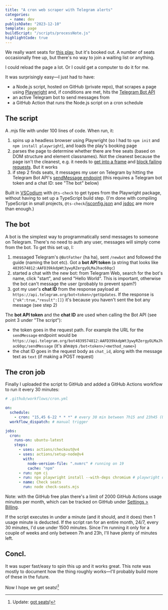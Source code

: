 ```yaml
---
title: "A cron web scraper with Telegram alerts"
categories:
  - name: dev
publishDate: "2023-12-10"
template: page
buildScript: "/scripts/processNote.js"
highlightCode: true
---
```


We really want seats for [this play](https://theatredecarouge.ch/spectacle/lusage-du-monde/), but it's booked out. A number of seats occasionally free up, but there's no way to join a waiting list or anything.

I could reload the page a lot. Or I could get a computer to do it for me.

It was surprisingly easy—I just had to have:

- a Node.js script, hosted on GitHub (private repo), that scrapes a page using [Playwright](https://github.com/microsoft/playwright) and, if conditions are met, hits the [Telegram Bot API](https://core.telegram.org/bots/api)
- an active Telegram bot to send messages from
- a GitHub Action that runs the Node.js script on a cron schedule

## The script

A .mjs file with under 100 lines of code. When run, it:

1. spins up a headless browser using Playwright (so I had to `npm init` and `npm install playwright`), and loads the play's booking page
2. parses the page to determine whether there are free seats (based on DOM structure and element classnames). Not the cleanest because the page isn't the cleanest, e.g. it needs to [get into a frame](https://playwright.dev/docs/api/class-elementhandle#element-handle-content-frame) and [block failing requests](https://playwright.dev/docs/network#abort-requests). But it works
3. if step 2 finds seats, it messages my user on Telegram by hitting the Telegram Bot API's [sendMessage endpoint](https://core.telegram.org/bots/api#sendmessage) (this requires a Telegram bot token and a chat ID: see "The bot" below)

Built in [VSCodium](https://github.com/VSCodium/vscodium) with `@ts-check` to get types from the Playwright package, without having to set up a TypeScript build step. (I'm done with compiling TypeScript in small projects, `@ts-check`/[jsconfig.json](https://www.typescriptlang.org/docs/handbook/tsconfig-json.html) and [jsdoc](https://www.typescriptlang.org/docs/handbook/jsdoc-supported-types.html) are more than enough.)

## The bot

A bot is the simplest way to programmatically send messages to someone on Telegram. There's no need to auth any user, messages will simply come from the bot. To get this set up, I:

1. messaged Telegram's `@BotFather` (ha ha), sent `/newbot` and followed the guide (naming the bot etc). Got a **bot API token** (a string that looks like `4839574812:AAFD39kkdpWt3ywyRZergyOLMaJhac60qc`)
2. started a chat with the new bot: from Telegram Web, search for the bot's name, click "start", and send "Hello World". This is important, otherwise the bot can't message the user (probably to prevent spam?)
3. got my user's **chat ID** from the response payload at `https://api.telegram.org/bot<token>/getUpdates`. If the response is `{"ok":true,"result":[]}` it's because you haven't sent the bot any message (see step 2)

The **bot API token** and the **chat ID** are used when calling the Bot API (see point 3 under "The script"):

- the token goes in the request path. For example the URL for the `sendMessage` endpoint would be `https://api.telegram.org/bot4839574812:AAFD39kkdpWt3ywyRZergyOLMaJhac60qc/sendMessage` (it's always `/bot<token>/<method_name>`)
- the chat ID goes in the request body as `chat_id`, along with the message text as `text` (if making a POST request)

## The cron job

Finally I uploaded the script to GitHub and added a GitHub Actions workflow to run it every 30 minutes:

```yml
# .github/workflows/cron.yml

on:
  schedule:
    - cron: "15,45 6-22 * * *" # every 30 min between 7h15 and 23h45 (UTC+1)
  workflow_dispatch: # manual trigger

jobs:
  cron:
    runs-on: ubuntu-latest
    steps:
      - uses: actions/checkout@v4
      - uses: actions/setup-node@v4
        with:
          node-version-file: ".nvmrc" # running on 19
          cache: "npm"
      - run: npm ci
      - run: npx playwright install --with-deps chromium # playwright deps
      - name: Check seats
        run: node check-seats.mjs
```

Note: with the GitHub free plan there's a limit of 2000 GitHub Actions usage minutes per month, which can be tracked on GitHub under [Settings > Billing](https://github.com/settings/billing/summary#usage).

If the script executes in under a minute (and it should, and it does) then 1 usage minute is deducted. If the script ran for an entire month, 24/7, every 30 minutes, I'd use under 1500 minutes. Since I'm running it only for a couple of weeks and only between 7h and 23h, I'll have plenty of minutes left.

## Concl.

It was super fast/easy to spin this up and it works great. This note was mostly to document how the thing roughly works—I'll probably build more of these in the future.

Now I hope we get seats![^1]

[^1]: Update: [got seats](/notes/weeknote-38-setting-off/)!
